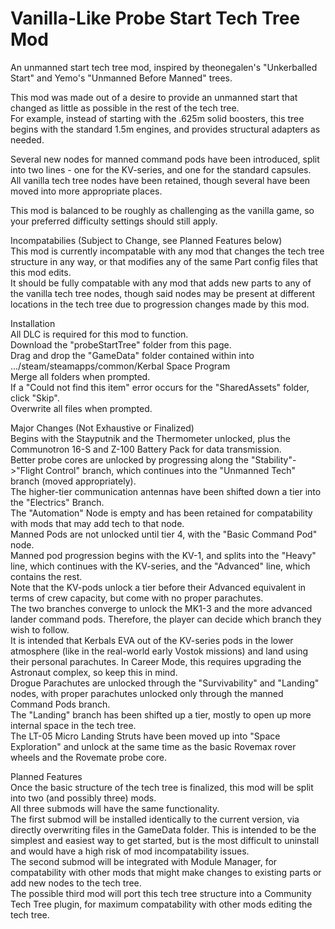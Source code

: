 # Vanilla-Like Probe Start Tech Tree Mod
An unmanned start tech tree mod, inspired by theonegalen's "Unkerballed Start" and Yemo's "Unmanned Before Manned" trees.  

This mod was made out of a desire to provide an unmanned start that changed as little as possible in the rest of the tech tree.  
For example, instead of starting with the .625m solid boosters, this tree begins with the standard 1.5m engines, and provides structural adapters as needed.  

Several new nodes for manned command pods have been introduced, split into two lines - one for the KV-series, and one for the standard capsules.  
All vanilla tech tree nodes have been retained, though several have been moved into more appropriate places.  

This mod is balanced to be roughly as challenging as the vanilla game, so your preferred difficulty settings should still apply.  

Incompatabilies (Subject to Change, see Planned Features below)  
This mod is currently incompatable with any mod that changes the tech tree structure in any way, or that modifies any of the same Part config files that this mod edits.  
It should be fully compatable with any mod that adds new parts to any of the vanilla tech tree nodes, though said nodes may be present at different locations in the tech       tree due to progression changes made by this mod.  

Installation  
All DLC is required for this mod to function.  
Download the "probeStartTree" folder from this page.  
Drag and drop the "GameData" folder contained within into .../steam/steamapps/common/Kerbal Space Program  
Merge all folders when prompted.  
  If a "Could not find this item" error occurs for the "SharedAssets" folder, click "Skip".  
Overwrite all files when prompted.  

Major Changes (Not Exhaustive or Finalized)  
Begins with the Stayputnik and the Thermometer unlocked, plus the Communotron 16-S and Z-100 Battery Pack for data transmission.  
Better probe cores are unlocked by progressing along the "Stability"->"Flight Control" branch, which continues into the "Unmanned Tech" branch (moved appropriately).  
The higher-tier communication antennas have been shifted down a tier into the "Electrics" Branch.  
  The "Automation" Node is empty and has been retained for compatability with mods that may add tech to that node.  
Manned Pods are not unlocked until tier 4, with the "Basic Command Pod" node.  
  Manned pod progression begins with the KV-1, and splits into the "Heavy" line, which continues with the KV-series, and the "Advanced" line, which contains the rest.  
  Note that the KV-pods unlock a tier before their Advanced equivalent in terms of crew capacity, but come with no proper parachutes.  
  The two branches converge to unlock the MK1-3 and the more advanced lander command pods. Therefore, the player can decide which branch they wish to follow.  
  It is intended that Kerbals EVA out of the KV-series pods in the lower atmosphere (like in the real-world early Vostok missions) and land using their personal parachutes. 
  In Career Mode, this requires upgrading the Astronaut complex, so keep this in mind.    
Drogue Parachutes are unlocked through the "Survivability" and "Landing" nodes, with proper parachutes unlocked only through the manned Command Pods branch.  
The "Landing" branch has been shifted up a tier, mostly to open up more internal space in the tech tree.  
The LT-05 Micro Landing Struts have been moved up into "Space Exploration" and unlock at the same time as the basic Rovemax rover wheels and the Rovemate probe core.  

Planned Features  
Once the basic structure of the tech tree is finalized, this mod will be split into two (and possibly three) mods.  
All three submods will have the same functionality.  
The first submod will be installed identically to the current version, via directly overwriting files in the GameData folder. This is intended to be the simplest and easiest way to get started, but is the most difficult to uninstall and would have a high risk of mod incompatability issues.  
The second submod will be integrated with Module Manager, for compatability with other mods that might make changes to existing parts or add new nodes to the tech tree.  
The possible third mod will port this tech tree structure into a Community Tech Tree plugin, for maximum compatability with other mods editing the tech tree.  





  


